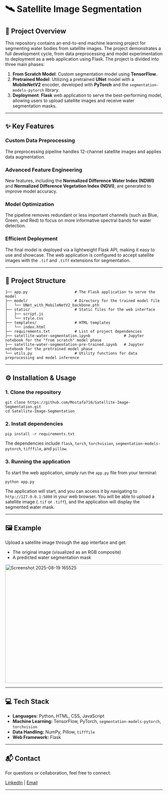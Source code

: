 # 🛰️ Satellite Image Segmentation

## 📝 Project Overview
This repository contains an end-to-end machine learning project for segmenting water bodies from satellite images. The project demonstrates a full development cycle, from data preprocessing and model experimentation to deployment as a web application using Flask. The project is divided into three main phases:

1. **From Scratch Model**: Custom segmentation model using **TensorFlow**.  
2. **Pretrained Model**: Utilizing a pretrained **UNet** model with a **MobileNetV2** encoder, developed with **PyTorch** and the `segmentation-models-pytorch` library.  
3. **Deployment**: **Flask** web application to serve the best-performing model, allowing users to upload satellite images and receive water segmentation masks.

---

## ✨ Key Features

### Custom Data Preprocessing
The preprocessing pipeline handles 12-channel satellite images and applies data augmentation.

### Advanced Feature Engineering
New features, including the **Normalized Difference Water Index (NDWI)** and **Normalized Difference Vegetation Index (NDVI)**, are generated to improve model accuracy.

### Model Optimization
The pipeline removes redundant or less important channels (such as Blue, Green, and Red) to focus on more informative spectral bands for water detection.

### Efficient Deployment
The final model is deployed via a lightweight Flask API, making it easy to use and showcase. The web application is configured to accept satellite images with the `.tif` and `.tiff` extensions for segmentation.

---

## 📂 Project Structure

```
├── app.py                     # The Flask application to serve the model
├── model/                     # Directory for the trained model file
│   └── UNet_with_MobileNetV2_backbone.pth
├── static/                    # Static files for the web interface
│   ├── script.js
│   └── style.css
├── templates/                 # HTML templates
│   └── index.html
├── requirements.txt           # List of project dependencies
├── satellite-water-segmentation.ipynb               # Jupyter notebook for the "from scratch" model phase
├── satellite-water-segmentation-pre-trained.ipynb   # Jupyter notebook for the pretrained model phase
└── utils.py                   # Utility functions for data preprocessing and model inference
```

---

## ⚙️ Installation & Usage

### 1. Clone the repository
```
git clone https://github.com/Mostafa710/Satellite-Image-Segmentation.git
cd Satellite-Image-Segmentation
```

### 2. Install dependencies
```
pip install -r requirements.txt
```
The dependencies include `flask`, `torch`, `torchvision`, `segmentation-models-pytorch`, `tifffile`, and `pillow`.

### 3. Running the application
To start the web application, simply run the `app.py` file from your terminal:
```
python app.py
```
The application will start, and you can access it by navigating to `http://127.0.0.1:5000` in your web browser. You will be able to upload a satellite image (`.tif` or `.tiff`), and the application will display the segmented water mask.

---

## 🖼️ Example

Upload a satellite image through the app interface and get:
- The original image (visualized as an RGB composite)
- A predicted water segmentation mask
<img width="1093" height="379" alt="Screenshot 2025-08-19 165525" src="https://github.com/user-attachments/assets/f9eda0b7-3422-4a7e-8072-810b7f538f78" />

---

## 💻 Tech Stack

- **Languages:** Python, HTML, CSS, JavaScript
- **Machine Learning:** TensorFlow, PyTorch, `segmentation-models-pytorch`, `torchvision`
- **Data Handling:** NumPy, Pillow, `tifffile`
- **Web Framework:** Flask

---

## 📬 Contact

For questions or collaboration, feel free to connect:

[LinkedIn](https://www.linkedin.com/in/mostafa-mamdouh-80b110228) | [Email](mailto:mostafamamdouh710@gmail.com)

---




